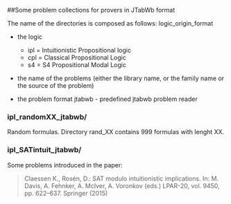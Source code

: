 ##Some problem collections for provers in JTabWb format

The name of the directories is composed as follows:
  logic_origin_format

* the logic
    * ipl = Intuitionistic Propositional logic
    * cpl = Classical Propositional Logic
    * s4  = S4 Propositional Modal Logic    

* the name of the problems (either the library name, or the family
  name or the source of the problem)

* the problem format
  jtabwb - predefined jtabwb problem reader


### ipl_randomXX_jtabwb/
  Random formulas. Directory rand_XX contains 999 formulas with lenght XX.

### ipl_SATintuit_jtabwb/
  Some problems introduced in the paper:

  >Claessen K., Rosén, D.: SAT modulo intuitionistic
  > implications. In: M. Davis, A. Fehnker, A. McIver, A. Voronkov
  >(eds.) LPAR-20, vol. 9450, pp. 622–637. Springer (2015)
